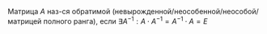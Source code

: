 Матрица $A$ наз-ся обратимой (невырожденной/неособенной/неособой/матрицей полного ранга), если $\exists A^{-1}: A\cdot A^{-1}=A^{-1}\cdot A=E$